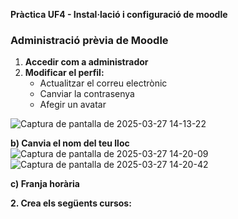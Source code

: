 **Pràctica UF4 - Instal·lació i configuració de moodle**
### Administració prèvia de Moodle  

1. **Accedir com a administrador**  
2. **Modificar el perfil:**  
   - Actualitzar el correu electrònic  
   - Canviar la contrasenya  
   - Afegir un avatar

![Captura de pantalla de 2025-03-27 14-13-22](https://github.com/user-attachments/assets/9c426256-0a86-4370-8b58-64ac0930e651)

**b) Canvia el nom del teu lloc**
![Captura de pantalla de 2025-03-27 14-20-09](https://github.com/user-attachments/assets/8e9429c3-8ffd-49b2-b509-47a0f3240c2f)
![Captura de pantalla de 2025-03-27 14-20-42](https://github.com/user-attachments/assets/08802073-f27e-4619-aaf9-ee0cb1c939c5)

**c) Franja horària**

**2. Crea els següents cursos:**
